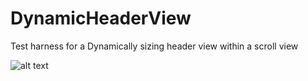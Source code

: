 # DynamicHeaderView
Test harness for a Dynamically sizing header view within a scroll view

![alt text](https://github.com/jack0817/DynamicHeaderView/blob/master/Screenshots/Jun-18-2016%2001-18-39.gif?raw=true "Dynamic Header View")